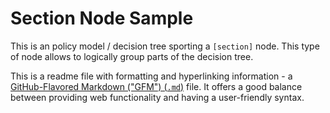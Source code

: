 # Section Node Sample

This is an policy model / decision tree sporting a `[section]` node. This type of
node allows to logically group parts of the decision tree.

This is a readme file with formatting and hyperlinking information - a
[GitHub-Flavored Markdown ("GFM") (`.md`)](https://guides.github.com/features/mastering-markdown/) file. It offers a good balance between providing web functionality and having a user-friendly syntax.
